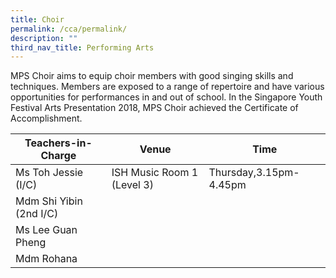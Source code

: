 ```yaml
---
title: Choir
permalink: /cca/permalink/
description: ""
third_nav_title: Performing Arts
---
```


MPS Choir aims to equip choir members with good singing skills and techniques. Members are exposed to a range of repertoire and have various opportunities for performances in and out of school. In the Singapore Youth Festival Arts Presentation 2018, MPS Choir achieved the Certificate of Accomplishment.


| Teachers-in-Charge | Venue | Time |
| -------- | -------- | -------- |
| Ms Toh Jessie (I/C)    | ISH Music Room 1 (Level 3)     | Thursday,3.15pm-4.45pm     |
| Mdm Shi Yibin (2nd I/C)     |      |      |
| Ms Lee Guan Pheng     |      |     |
| Mdm Rohana     |      |      |